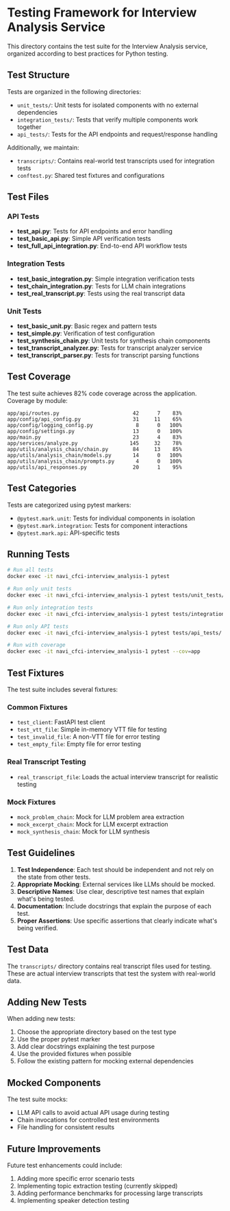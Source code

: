 # Testing Framework for Interview Analysis Service

This directory contains the test suite for the Interview Analysis service, organized according to best practices for Python testing.

## Test Structure

Tests are organized in the following directories:

- `unit_tests/`: Unit tests for isolated components with no external dependencies
- `integration_tests/`: Tests that verify multiple components work together
- `api_tests/`: Tests for the API endpoints and request/response handling

Additionally, we maintain:
- `transcripts/`: Contains real-world test transcripts used for integration tests
- `conftest.py`: Shared test fixtures and configurations

## Test Files

### API Tests
- **test_api.py**: Tests for API endpoints and error handling
- **test_basic_api.py**: Simple API verification tests 
- **test_full_api_integration.py**: End-to-end API workflow tests

### Integration Tests
- **test_basic_integration.py**: Simple integration verification tests
- **test_chain_integration.py**: Tests for LLM chain integrations
- **test_real_transcript.py**: Tests using the real transcript data

### Unit Tests
- **test_basic_unit.py**: Basic regex and pattern tests
- **test_simple.py**: Verification of test configuration
- **test_synthesis_chain.py**: Unit tests for synthesis chain components
- **test_transcript_analyzer.py**: Tests for transcript analyzer service
- **test_transcript_parser.py**: Tests for transcript parsing functions

## Test Coverage

The test suite achieves 82% code coverage across the application. Coverage by module:

```
app/api/routes.py                        42      7    83%
app/config/api_config.py                 31     11    65%
app/config/logging_config.py              8      0   100%
app/config/settings.py                   13      0   100%
app/main.py                              23      4    83%
app/services/analyze.py                 145     32    78%
app/utils/analysis_chain/chain.py        84     13    85%
app/utils/analysis_chain/models.py       14      0   100%
app/utils/analysis_chain/prompts.py       4      0   100%
app/utils/api_responses.py               20      1    95%
```

## Test Categories

Tests are categorized using pytest markers:

- `@pytest.mark.unit`: Tests for individual components in isolation
- `@pytest.mark.integration`: Tests for component interactions
- `@pytest.mark.api`: API-specific tests

## Running Tests

```bash
# Run all tests
docker exec -it navi_cfci-interview_analysis-1 pytest

# Run only unit tests
docker exec -it navi_cfci-interview_analysis-1 pytest tests/unit_tests/

# Run only integration tests
docker exec -it navi_cfci-interview_analysis-1 pytest tests/integration_tests/

# Run only API tests
docker exec -it navi_cfci-interview_analysis-1 pytest tests/api_tests/

# Run with coverage
docker exec -it navi_cfci-interview_analysis-1 pytest --cov=app
```

## Test Fixtures

The test suite includes several fixtures:

### Common Fixtures
- `test_client`: FastAPI test client
- `test_vtt_file`: Simple in-memory VTT file for testing
- `test_invalid_file`: A non-VTT file for error testing
- `test_empty_file`: Empty file for error testing

### Real Transcript Testing
- `real_transcript_file`: Loads the actual interview transcript for realistic testing

### Mock Fixtures
- `mock_problem_chain`: Mock for LLM problem area extraction
- `mock_excerpt_chain`: Mock for LLM excerpt extraction
- `mock_synthesis_chain`: Mock for LLM synthesis

## Test Guidelines

1. **Test Independence**: Each test should be independent and not rely on the state from other tests.
2. **Appropriate Mocking**: External services like LLMs should be mocked.
3. **Descriptive Names**: Use clear, descriptive test names that explain what's being tested.
4. **Documentation**: Include docstrings that explain the purpose of each test.
5. **Proper Assertions**: Use specific assertions that clearly indicate what's being verified.

## Test Data

The `transcripts/` directory contains real transcript files used for testing. These are actual interview transcripts that test the system with real-world data.

## Adding New Tests

When adding new tests:

1. Choose the appropriate directory based on the test type
2. Use the proper pytest marker
3. Add clear docstrings explaining the test purpose
4. Use the provided fixtures when possible
5. Follow the existing pattern for mocking external dependencies

## Mocked Components

The test suite mocks:

- LLM API calls to avoid actual API usage during testing
- Chain invocations for controlled test environments
- File handling for consistent results

## Future Improvements

Future test enhancements could include:

1. Adding more specific error scenario tests
2. Implementing topic extraction testing (currently skipped)
3. Adding performance benchmarks for processing large transcripts
4. Implementing speaker detection testing 